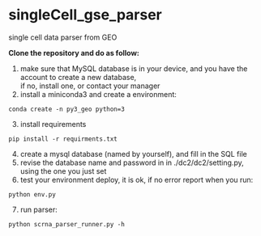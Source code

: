 # singleCell_gse_parser
single cell data parser from GEO 

**Clone the repository and do as follow:**
1. make sure that MySQL database is in your device, and you have the account to create a new database,   
if no, install one, or contact your manager
2. install a miniconda3 and create a environment:
```
conda create -n py3_geo python=3
```
3. install requirements
```
pip install -r requirments.txt
```
4. create a mysql database (named by yourself), and fill in the SQL file
5. revise the database name and password in in ./dc2/dc2/setting.py, using the one you just set
6. test your environment deploy, it is ok, if no error report when you run:
```
python env.py
```
7. run parser:
```
python scrna_parser_runner.py -h
```
